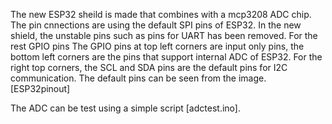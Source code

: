 The new ESP32 sheild is made that combines with a mcp3208 ADC chip. The pin cnnections are using the default SPI pins of ESP32. In the new shield, the unstable pins such as pins for UART has been removed. For the rest GPIO pins The GPIO pins at top left corners are input only pins, the bottom left corners are the pins that support internal ADC of ESP32. For the right top corners, the SCL and SDA pins are the default pins for I2C communication. The default pins can be seen from the image.[ESP32pinout]

The ADC can be test using a simple script [adctest.ino].
